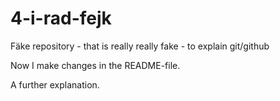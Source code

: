 # 4-i-rad-fejk
Fäke repository - that is really really fake - to explain git/github

Now I make changes in the README-file.

A further explanation.
